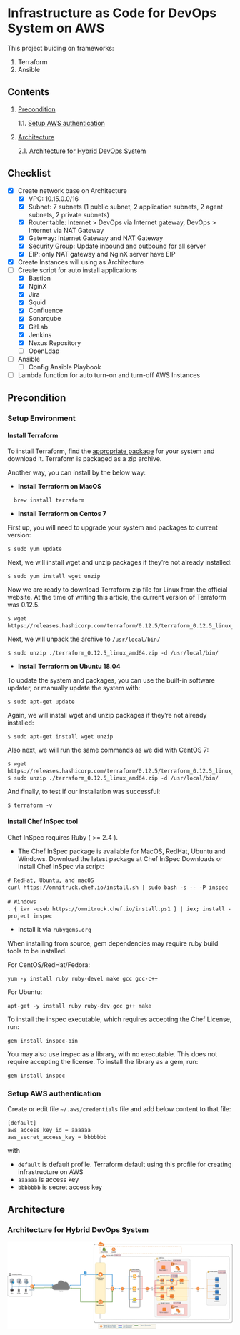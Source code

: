 # Infrastructure as Code for DevOps System on AWS

This project buiding on frameworks:
1. Terraform
2. Ansible

## Contents
  1.  [Precondition](#Precondition)

      1.1. [Setup AWS authentication](#Setup-AWS-authentication)

  2.  [Architecture](#Architecture)

      2.1. [Architecture for Hybrid DevOps System](#Architecture-for-Hybrid-DevOps-System)

## Checklist

  - [x] Create network base on Architecture
    - [x] VPC: 10.15.0.0/16
    - [x] Subnet: 7 subnets (1 public subnet, 2 application subnets, 2 agent subnets, 2 private subnets)
    - [x] Router table: Internet > DevOps via Internet gateway, DevOps > Internet via NAT Gateway
    - [x] Gateway: Internet Gateway and NAT Gateway
    - [x] Security Group: Update inbound and outbound for all server
    - [x] EIP: only NAT gateway and NginX server have EIP
  - [x] Create Instances will using as Architecture
  - [ ] Create script for auto install applications
    - [x] Bastion
    - [x] NginX
    - [x] Jira
    - [x] Squid
    - [x] Confluence
    - [x] Sonarqube
    - [x] GitLab
    - [x] Jenkins
    - [x] Nexus Repository
    - [ ] OpenLdap
  - [ ] Ansible
    - [ ] Config Ansible Playbook
  - [ ] Lambda function for auto turn-on and turn-off AWS Instances

## Precondition

### Setup Environment

#### Install Terraform
To install Terraform, find the [appropriate package](https://www.terraform.io/downloads.html) for your system and download it. Terraform is packaged as a zip archive.

Another way, you can install by the below way:
* **Install Terraform on MacOS**
```
  brew install terraform
```

* **Install Terraform on Centos 7**

First up, you will need to upgrade your system and packages to current version:
```
$ sudo yum update
```

Next, we will install wget and unzip packages if they’re not already installed:

```
$ sudo yum install wget unzip
```

Now we are ready to download Terraform zip file for Linux from the official website. At the time of writing this article, the current version of Terraform was 0.12.5.

```
$ wget https://releases.hashicorp.com/terraform/0.12.5/terraform_0.12.5_linux_amd64.zip
```

Next, we will unpack the archive to `/usr/local/bin/`

```
$ sudo unzip ./terraform_0.12.5_linux_amd64.zip -d /usr/local/bin/
```

* **Install Terraform on Ubuntu 18.04**

To update the system and packages, you can use the built-in software updater, or manually update the system with:

```
$ sudo apt-get update
```

Again, we will install wget and unzip packages if they’re not already installed:

```
$ sudo apt-get install wget unzip
```

Also next, we will run the same commands as we did with CentOS 7:

```
$ wget https://releases.hashicorp.com/terraform/0.12.5/terraform_0.12.5_linux_amd64.zip
$ sudo unzip ./terraform_0.12.5_linux_amd64.zip -d /usr/local/bin/
```

And finally, to test if our installation was successful:
```
$ terraform -v
```

#### Install Chef InSpec tool

Chef InSpec requires Ruby ( >= 2.4 ).

* The Chef InSpec package is available for MacOS, RedHat, Ubuntu and Windows. Download the latest package at Chef InSpec Downloads or install Chef InSpec via script:

```
# RedHat, Ubuntu, and macOS
curl https://omnitruck.chef.io/install.sh | sudo bash -s -- -P inspec

# Windows
. { iwr -useb https://omnitruck.chef.io/install.ps1 } | iex; install -project inspec
```

* Install it via `rubygems.org`

When installing from source, gem dependencies may require ruby build tools to be installed.

For CentOS/RedHat/Fedora:

```
yum -y install ruby ruby-devel make gcc gcc-c++
```

For Ubuntu:

```
apt-get -y install ruby ruby-dev gcc g++ make
```

To install the inspec executable, which requires accepting the Chef License, run:

```
gem install inspec-bin
```

You may also use inspec as a library, with no executable. This does not require accepting the license. To install the library as a gem, run:

```
gem install inspec
```

### Setup AWS authentication

Create or edit file `~/.aws/credentials` file and add below content to that file:

```
[default]
aws_access_key_id = aaaaaa
aws_secret_access_key = bbbbbbb
```

with 
 - `default` is default profile. Terraform default using this profile for creating infrastructure on AWS
 - `aaaaaa` is access key
 - `bbbbbbb` is secret access key

## Architecture

### Architecture for Hybrid DevOps System

![DevOps_AWS_Detail_Architecture](./docs/images/DevOps_AWS_Hybrid-Detail.jpg)

